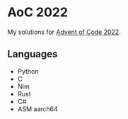 # AoC 2022

My solutions for [Advent of Code 2022](https://adventofcode.com/2022).

## Languages
- Python
- C
- Nim
- Rust
- C#
- ASM aarch64
